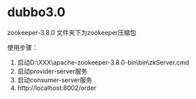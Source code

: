 # dubbo3.0


zookeeper-3.8.0 文件夹下为zookeeper压缩包

使用步骤：
 1. 启动D:\XXX\apache-zookeeper-3.8.0-bin\bin\zkServer.cmd
 2. 启动provider-server服务
 3. 启动consumer-server服务
 4. http://localhost:8002/order